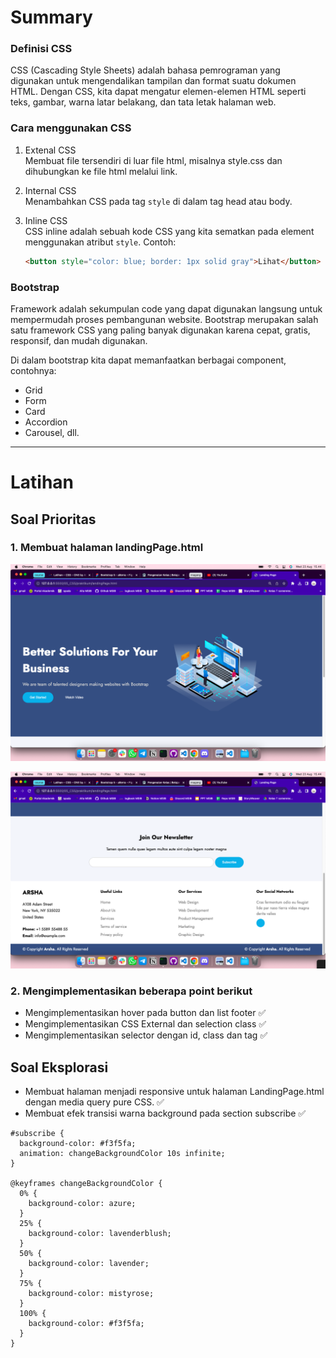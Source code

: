 # Summary

### Definisi CSS

CSS (Cascading Style Sheets) adalah bahasa pemrograman yang digunakan untuk mengendalikan tampilan dan format suatu dokumen HTML. Dengan CSS, kita dapat mengatur elemen-elemen HTML seperti teks, gambar, warna latar belakang, dan tata letak halaman web.

### Cara menggunakan CSS

1. Extenal CSS <br>
   Membuat file tersendiri di luar file html, misalnya style.css dan dihubungkan ke file html melalui link.

2. Internal CSS <br>
   Menambahkan CSS pada tag `style` di dalam tag head atau body.

3. Inline CSS <br>
   CSS inline adalah sebuah kode CSS yang kita sematkan pada element menggunakan atribut `style`. Contoh:

   ```html
   <button style="color: blue; border: 1px solid gray">Lihat</button>
   ```

### Bootstrap

Framework adalah sekumpulan code yang dapat digunakan langsung untuk mempermudah proses pembangunan website. Bootstrap merupakan salah satu framework CSS yang paling banyak digunakan karena cepat, gratis, responsif, dan mudah digunakan.

Di dalam bootstrap kita dapat memanfaatkan berbagai component, contohnya:

- Grid
- Form
- Card
- Accordion
- Carousel, dll.

---

# Latihan

## Soal Prioritas

### 1. Membuat halaman landingPage.html

![Halaman home 01](./screenshots/landingPage-01.png)

![Halaman home 02](./screenshots/landingPage-02.png)

### 2. Mengimplementasikan beberapa point berikut

- Mengimplementasikan hover pada button dan list footer :white_check_mark:
- Mengimplementasikan CSS External dan selection class :white_check_mark:
- Mengimplementasikan selector dengan id, class dan tag :white_check_mark:

## Soal Eksplorasi

- Membuat halaman menjadi responsive untuk halaman LandingPage.html dengan media query pure CSS. :white_check_mark:
- Membuat efek transisi warna background pada section subscribe :white_check_mark:

```
#subscribe {
  background-color: #f3f5fa;
  animation: changeBackgroundColor 10s infinite;
}

@keyframes changeBackgroundColor {
  0% {
    background-color: azure;
  }
  25% {
    background-color: lavenderblush;
  }
  50% {
    background-color: lavender;
  }
  75% {
    background-color: mistyrose;
  }
  100% {
    background-color: #f3f5fa;
  }
}
```
